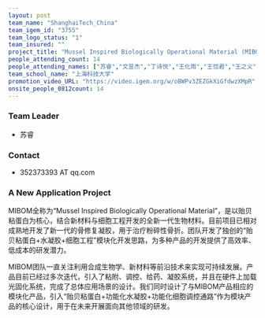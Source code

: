 ```yaml
---
layout: post
team_name: "ShanghaiTech_China"
team_igem_id: "3755"
team_logo_status: "1"
team_insured: ""
project_title: "Mussel Inspired Biologically Operational Material (MIBOM)"
people_attending_count: 14
people_attending_names: ["苏睿","文昱杰","丁诗悦","王化雨","王恺君","王之义","薛睿轩","凌子傲","李卓雅","胡杰妮","贾涵迪","丁涵","孙静","辛骐"]
team_school_name: "上海科技大学"
promotion_video_URL: "https://video.igem.org/w/oBWPv3ZEZGkXiGfdwzXMpR"
onsite_people_0812count: 14
---
```



### Team Leader
* 苏睿

### Contact
* 352373393 AT qq.com

### A New Application Project

MIBOM全称为“Mussel Inspired Biologically Operational Material”，是以贻贝粘蛋白为核心，结合新材料与细胞工程开发的全新一代生物材料。目前项目已相对成熟地开发了新一代的骨修复凝胶，用于治疗粉碎性骨折。团队开发了独创的“贻贝粘蛋白+水凝胶+细胞工程”模块化开发思路，为多种产品的开发提供了高效率、低成本的研发潜力。

MIBOM团队一直关注利用合成生物学、新材料等前沿技术来实现可持续发展。产品目前已经过多次迭代，引入了粘附、调控、给药、凝胶系统，并且在硬件上加载光固化系统，完成了总体应用场景的设计。我们同时设计了与MIBOM产品相应的模块化产品，引入“贻贝粘蛋白+功能化水凝胶+功能化细胞调控通路”作为模块产品的核心设计，用于在未来开展面向其他领域的研发。
